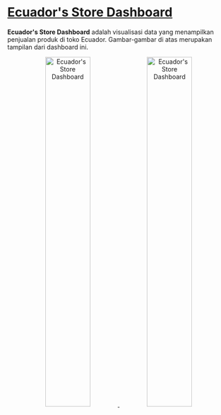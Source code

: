 # [Ecuador's Store Dashboard](https://public.tableau.com/views/EcuadorsStoreSales/products?:language=en-US&:display_count=n&:origin=viz_share_link)

<b>Ecuador's Store Dashboard</b> adalah visualisasi data yang menampilkan penjualan produk di toko Ecuador. Gambar-gambar di atas merupakan tampilan dari dashboard ini.

<div align="center">
  <a href="https://public.tableau.com/views/EcuadorsStoreSales/products?:language=en-US&:display_count=n&:origin=viz_share_link">
    <img src="https://github.com/rhamdansyahrulm/Store-Sales/assets/141615487/75025239-9d79-4493-856e-3436ea424874" alt="Ecuador's Store Dashboard" width="45%">
  </a>
  <a href="https://public.tableau.com/views/EcuadorsStoreSales/products?:language=en-US&:display_count=n&:origin=viz_share_link">
    <img src="https://github.com/rhamdansyahrulm/Store-Sales/assets/141615487/d497de75-6d5f-4aa4-b498-a965350bd561" alt="Ecuador's Store Dashboard" width="45%">
  </a>
</div>
